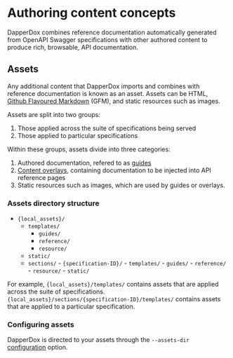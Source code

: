 # Authoring content concepts

DapperDox combines reference documentation automatically generated from OpenAPI Swagger specifications
with other authored content to produce rich, browsable, API documentation.

## Assets

Any additional content that DapperDox imports and combines with reference documentation is known
as an asset. Assets can be HTML,
[Github Flavoured Markdown](https://help.github.com/articles/basic-writing-and-formatting-syntax/) (GFM),
and static resources such as images.

Assets are split into two groups:

1. Those applied across the suite of specifications being served
2. Those applied to particular specifications

Within these groups, assets divide into three categories:

1. Authored documentation, refered to as [guides](/docs/author-guides)
2. [Content overlays](/docs/author-overlays), containing documentation to be injected into API reference pages
3. Static resources such as images, which are used by guides or overlays.

### Assets directory structure

- `{local_assets}/`
  - `templates/`
     - `guides/`
     - `reference/`
     - `resource/`
  - `static/`
  - `sections/`
        - `{specification-ID}/`
          - `templates/`
             - `guides/`
             - `reference/`
             - `resource/`
          - `static/`

For example, `{local_assets}/templates/` contains assets that are applied across the suite of specifications.
`{local_assets}/sections/{specification-ID}/templates/` contains assets that are applied to a particular specification.

### Configuring assets

DapperDox is directed to your assets through the `--assets-dir` [configuration](/docs/configuration-guide) option.

